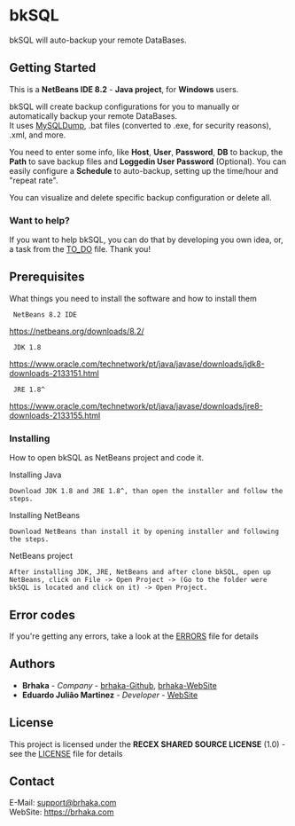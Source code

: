 # bkSQL

bkSQL will auto-backup your remote DataBases.

## Getting Started

This is a **NetBeans IDE 8.2** - **Java project**, for **Windows** users. <br />

bkSQL will create backup configurations for you to manually or automatically backup your remote DataBases. <br />
It uses [MySQLDump](https://dev.mysql.com/doc/refman/8.0/en/mysqldump.html), .bat files (converted to .exe, for security reasons), .xml, and more. <br />

You need to enter some info, like **Host**, **User**, **Password**, **DB** to backup, the **Path** to save backup files and **Loggedin User Password** (Optional).
You can easily configure a **Schedule** to auto-backup, setting up the time/hour and "repeat rate".

You can visualize and delete specific backup configuration or delete all.

### Want to help?

If you want to help bkSQL, you can do that by developing you own idea, or, a task from the [TO_DO](TO_DO.md) file.
Thank you!

## Prerequisites

What things you need to install the software and how to install them

```
 NetBeans 8.2 IDE
```
https://netbeans.org/downloads/8.2/

```
 JDK 1.8
```
https://www.oracle.com/technetwork/pt/java/javase/downloads/jdk8-downloads-2133151.html

```
 JRE 1.8^
```
https://www.oracle.com/technetwork/pt/java/javase/downloads/jre8-downloads-2133155.html

### Installing

How to open bkSQL as NetBeans project and code it.

Installing Java

```
Download JDK 1.8 and JRE 1.8^, than open the installer and follow the steps.
```

Installing NetBeans

```
Download NetBeans than install it by opening installer and following the steps.
```

NetBeans project

```
After installing JDK, JRE, NetBeans and after clone bkSQL, open up NetBeans, click on File -> Open Project -> (Go to the folder were bkSQL is located and click on it) -> Open Project.
```

## Error codes

If you're getting any errors, take a look at the [ERRORS](errors.md) file for details

## Authors

* **Brhaka** - *Company* - [brhaka-Github](https://github.com/brhaka), [brhaka-WebSite](https://brhaka.com)
* **Eduardo Julião Martinez** - *Developer* - [WebSite](https://brhaka.com)

## License

This project is licensed under the **RECEX SHARED SOURCE LICENSE** (1.0) - see the [LICENSE](LICENSE.md) file for details

## Contact

E-Mail: support@brhaka.com <br />
WebSite: https://brhaka.com
